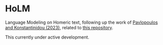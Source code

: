 # HoLM
Language Modeling on Homeric text, following up the work of [Pavlopoulos and Konstantinidou (2023)](https://doi.org/10.1007/s42803-022-00046-7), related to [this repository](https://github.com/ipavlopoulos/compauth).

This currently under active development. 

